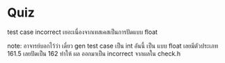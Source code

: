 # Quiz
test case incorrect เยอะเนื่องจากเทสเคสเป็นการปัดแบบ float

note: อาจารย์บอกไว้ว่า เดี๋ยว gen test case เป็น int
อันนี้ เป็น แบบ float เลยมีตัวประเภท 161.5 เลยปัดเป็น 162
ทำให้ ผล ออกมาเป็น incorrect จากผลใน check.h
